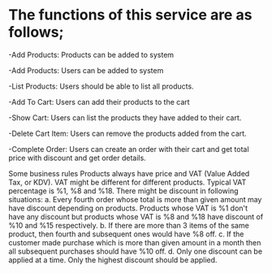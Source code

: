 # The functions of this service are as follows;

-Add Products: 
  Products can be added to system
	
-Add Products: 
  Users can be added to system
	
-List Products: 
  Users should be able to list all products.
	
-Add To Cart:
  Users can add their products to the cart 
	
-Show Cart:
  Users can list the products they have added to their cart.
	
-Delete Cart Item:
  Users can remove the products added from the cart.
	
-Complete Order:
  Users can create an order with their cart and get total price with discount and get order details.
  
  Some business rules
Products always have price and VAT (Value Added Tax, or KDV). VAT might be different for different products. Typical VAT percentage is %1, %8 and %18.
There might be discount in following situations: a. Every fourth order whose total is more than given amount may have discount depending on products. Products whose VAT is %1 don't have any discount but products whose VAT is %8 and %18 have discount of %10 and %15 respectively. b. If there are more than 3 items of the same product, then fourth and subsequent ones would have %8 off. c. If the customer made purchase which is more than given amount in a month then all subsequent purchases should have %10 off. d. Only one discount can be applied at a time. Only the highest discount should be applied.
